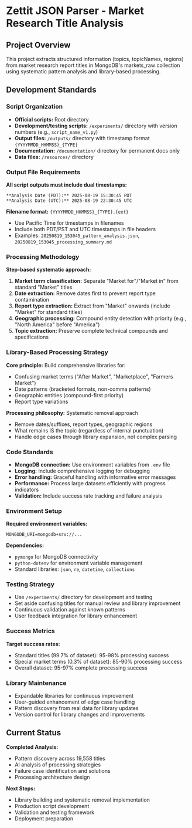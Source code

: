 # Zettit JSON Parser - Market Research Title Analysis

## Project Overview

This project extracts structured information (topics, topicNames, regions) from market research report titles in MongoDB's markets_raw collection using systematic pattern analysis and library-based processing.

## Development Standards

### Script Organization
- **Official scripts:** Root directory
- **Development/testing scripts:** `/experiments/` directory with version numbers (e.g., `script_name_v1.py`)
- **Output files:** `/outputs/` directory with timestamp format `{YYYYMMDD_HHMMSS}_{TYPE}`
- **Documentation:** `/documentation/` directory for permanent docs only
- **Data files:** `/resources/` directory

### Output File Requirements

**All script outputs must include dual timestamps:**
```
**Analysis Date (PDT):** 2025-08-19 15:30:45 PDT  
**Analysis Date (UTC):** 2025-08-19 22:30:45 UTC
```

**Filename format:** `{YYYYMMDD_HHMMSS}_{TYPE}.{ext}`
- Use Pacific Time for timestamps in filenames
- Include both PDT/PST and UTC timestamps in file headers
- Examples: `20250819_153045_pattern_analysis.json`, `20250819_153045_processing_summary.md`

### Processing Methodology

**Step-based systematic approach:**
1. **Market term classification:** Separate "Market for"/"Market in" from standard "Market" titles
2. **Date extraction:** Remove dates first to prevent report type contamination
3. **Report type extraction:** Extract from "Market" onwards (include "Market" for standard titles)
4. **Geographic processing:** Compound entity detection with priority (e.g., "North America" before "America")
5. **Topic extraction:** Preserve complete technical compounds and specifications

### Library-Based Processing Strategy

**Core principle:** Build comprehensive libraries for:
- Confusing market terms ("After Market", "Marketplace", "Farmers Market")
- Date patterns (bracketed formats, non-comma patterns)
- Geographic entities (compound-first priority)
- Report type variations

**Processing philosophy:** Systematic removal approach
- Remove dates/suffixes, report types, geographic regions
- What remains IS the topic (regardless of internal punctuation)
- Handle edge cases through library expansion, not complex parsing

### Code Standards

- **MongoDB connection:** Use environment variables from `.env` file
- **Logging:** Include comprehensive logging for debugging
- **Error handling:** Graceful handling with informative error messages
- **Performance:** Process large datasets efficiently with progress indicators
- **Validation:** Include success rate tracking and failure analysis

### Environment Setup

**Required environment variables:**
```
MONGODB_URI=mongodb+srv://...
```

**Dependencies:**
- `pymongo` for MongoDB connectivity
- `python-dotenv` for environment variable management
- Standard libraries: `json`, `re`, `datetime`, `collections`

### Testing Strategy

- Use `/experiments/` directory for development and testing
- Set aside confusing titles for manual review and library improvement
- Continuous validation against known patterns
- User feedback integration for library enhancement

### Success Metrics

**Target success rates:**
- Standard titles (99.7% of dataset): 95-98% processing success
- Special market terms (0.3% of dataset): 85-90% processing success
- Overall dataset: 95-97% complete processing success

### Library Maintenance

- Expandable libraries for continuous improvement
- User-guided enhancement of edge case handling
- Pattern discovery from real data for library updates
- Version control for library changes and improvements

## Current Status

**Completed Analysis:**
- Pattern discovery across 19,558 titles
- AI analysis of processing strategies
- Failure case identification and solutions
- Processing architecture design

**Next Steps:**
- Library building and systematic removal implementation
- Production script development
- Validation and testing framework
- Deployment preparation